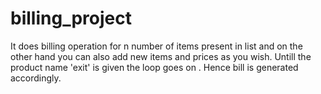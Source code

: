 # billing_project
It does billing operation for n number of items present in list and on the other hand you can also add new items and prices as you wish.
Untill the product name 'exit' is given the loop goes on . 
Hence bill is generated  accordingly.

